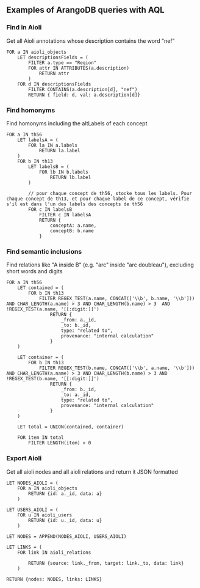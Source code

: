## Examples of ArangoDB queries with AQL


### Find in Aioli

Get all Aioli annotations whose description contains the word "nef"

```
FOR a IN aioli_objects
    LET descriptionsFields = (
        FILTER a.type == "Region"
        FOR attr IN ATTRIBUTES(a.description)
            RETURN attr
        )
    FOR d IN descriptionsFields
        FILTER CONTAINS(a.description[d], "nef")
        RETURN { field: d, val: a.description[d]}
```

### Find homonyms

Find homonyms including the altLabels of each concept

```
FOR a IN th56
    LET labelsA = (
        FOR la IN a.labels
            RETURN la.label
    )
    FOR b IN th13
        LET labelsB = (
            FOR lb IN b.labels
                RETURN lb.label
        )

        // pour chaque concept de th56, stocke tous les labels. Pour chaque concept de th13, et pour chaque label de ce concept, vérifie s'il est dans l'un des labels des concepts de th56
        FOR c IN labelsB
            FILTER c IN labelsA
            RETURN {
                conceptA: a.name,
                conceptB: b.name
            }
```

### Find semantic inclusions

Find relations like "A inside B" (e.g. "arc" inside "arc doubleau"), excluding short words and digits

```
FOR a IN th56
    LET contained = (
        FOR b IN th13
            FILTER REGEX_TEST(a.name, CONCAT(['\\b', b.name, '\\b'])) AND CHAR_LENGTH(a.name) > 3 AND CHAR_LENGTH(b.name) > 3  AND !REGEX_TEST(a.name, '[[:digit:]]')
                RETURN {
                    _from: a._id,
                    _to: b._id,
                    type: "related to",
                    provenance: "internal calculation"
                }
    )

    LET container = (
        FOR b IN th13
            FILTER REGEX_TEST(b.name, CONCAT(['\\b', a.name, '\\b'])) AND CHAR_LENGTH(a.name) > 3 AND CHAR_LENGTH(b.name) > 3 AND !REGEX_TEST(b.name, '[[:digit:]]')
                RETURN {
                    _from: b._id,
                    _to: a._id,
                    type: "related to",
                    provenance: "internal calculation"
                }
    )

    LET total = UNION(contained, container)

    FOR item IN total
        FILTER LENGTH(item) > 0
```

### Export Aioli

Get all aioli nodes and all aioli relations and return it JSON formatted

```
LET NODES_AIOLI = (
    FOR a IN aioli_objects
        RETURN {id: a._id, data: a}
    )

LET USERS_AIOLI = (
    FOR u IN aioli_users
        RETURN {id: u._id, data: u}
    )

LET NODES = APPEND(NODES_AIOLI, USERS_AIOLI)

LET LINKS = (
    FOR link IN aioli_relations

        RETURN {source: link._from, target: link._to, data: link}
    )

RETURN {nodes: NODES, links: LINKS}
```
